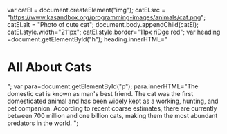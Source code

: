 var catEl = document.createElement("img");
            catEl.src = "https://www.kasandbox.org/programming-images/animals/cat.png";
            catEl.alt = "Photo of cute cat";
            document.body.appendChild(catEl);
            catEl.style.width="211px";
            catEl.style.border="11px riDge red";
            var heading =document.getElementById("h");
            heading.innerHTML="<h1>All About Cats</h1>";
            var para=document.getElementById("p");
            para.innerHTML="The domestic cat is known as man's best friend. The cat was the first domesticated animal and has been widely kept as a working, hunting, and pet companion. According to recent coarse estimates, there are currently between 700 million and one billion cats, making them the most abundant predators in the world. ";
